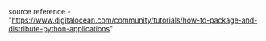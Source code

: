 source reference - "https://www.digitalocean.com/community/tutorials/how-to-package-and-distribute-python-applications"
